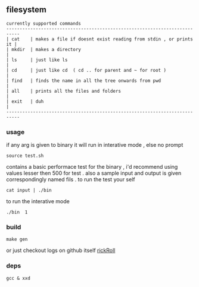 ## filesystem



```
currently supported commands
---------------------------------------------------------------------------
| cat    | makes a file if doesnt exist reading from stdin , or prints it |
| mkdir  | makes a directory                                              |
| ls     | just like ls                                                   |
| cd     | just like cd  ( cd .. for parent and ~ for root )              | 
| find   | finds the name in all the tree onwards from pwd                |
| all    | prints all the files and folders                               |
| exit   | duh                                                            |
---------------------------------------------------------------------------
```



### usage
if any arg is given to binary it will run in interative mode , else no prompt
``` 
source test.sh
```  
contains a basic performace test for the binary , i'd recommend 
using values lesser then 500 for test . also a sample input and output is given
correspondingly named fils  . to run the test your self 
```
cat input | ./bin 
```
to run the interative mode 
```
./bin  1
```

### build 
```
make gen
```
or just checkout logs on github itself [rickRoll](https://github.com/roz3x/fs/runs/885605575?check_suite_focus=true)

### deps
```
gcc & xxd 
```


